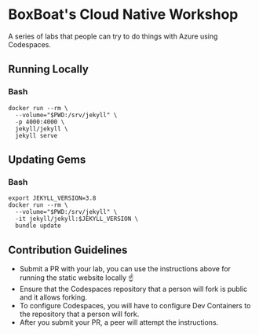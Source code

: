 # BoxBoat's Cloud Native Workshop

A series of labs that people can try to do things with Azure using Codespaces.

## Running Locally

### Bash
``` shell
docker run --rm \
  --volume="$PWD:/srv/jekyll" \
  -p 4000:4000 \
  jekyll/jekyll \
  jekyll serve
```

## Updating Gems

### Bash
``` shell
export JEKYLL_VERSION=3.8
docker run --rm \
  --volume="$PWD:/srv/jekyll" \
  -it jekyll/jekyll:$JEKYLL_VERSION \
  bundle update
```

## Contribution Guidelines

- Submit a PR with your lab, you can use the instructions above for running the static website locally ☝️
- Ensure that the Codespaces repository that a person will fork is public and it allows forking.
- To configure Codespaces, you will have to configure Dev Containers to the repository that a person will fork.
- After you submit your PR, a peer will attempt the instructions.
